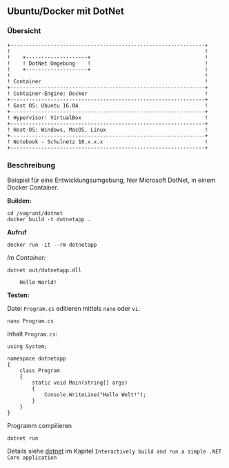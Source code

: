 Ubuntu/Docker mit DotNet 
------------------------

### Übersicht 

    +---------------------------------------------------------------+
    !                                                               !	
    !    +--------------------+                                     !
    !    ! DotNet Umgebung    !                                     !       
    !    +--------------------+                                     !
    !                                                               !	
    ! Container                                                     !	
    +---------------------------------------------------------------+
    ! Container-Engine: Docker                                      !	
    +---------------------------------------------------------------+
    ! Gast OS: Ubuntu 16.04                                         !	
    +---------------------------------------------------------------+
    ! Hypervisor: VirtualBox                                        !	
    +---------------------------------------------------------------+
    ! Host-OS: Windows, MacOS, Linux                                !	
    +---------------------------------------------------------------+
    ! Notebook - Schulnetz 10.x.x.x                                 !                 
    +---------------------------------------------------------------+
    
### Beschreibung
    
Beispiel für eine Entwicklungsumgebung, hier Microsoft DotNet, in einem Docker Container.

**Builden:**

	cd /vagrant/dotnet
	docker build -t dotnetapp .

**Aufruf**

    docker run -it --rm dotnetapp
     
*Im Container:* 

    dotnet out/dotnetapp.dll
    
    	Hello World!

**Testen:**

Datei `Program.cs` editieren mittels `nano` oder `vi`.

	nano Program.cs
	
Inhalt `Program.cs`: 
	

	using System;
	
	namespace dotnetapp
	{
	    class Program
	    {
	        static void Main(string[] args)
	        {
	            Console.WriteLine("Hallo Welt!");
	        }
	    }
	}
	
Programm compilieren

	dotnet run
    
Details siehe [dotnet](https://store.docker.com/images/dotnet?tab=description) im Kapitel `Interactively build and run a simple .NET Core application`